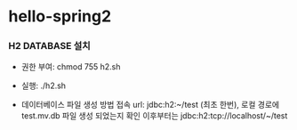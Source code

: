 # hello-spring2

<h3> H2 DATABASE 설치 </h3>

- 권한 부여: chmod 755 h2.sh 
- 실행: ./h2.sh 
    
- 데이터베이스 파일 생성 방법
접속 url: jdbc:h2:~/test (최초 한번), 로컬 경로에 test.mv.db 파일 생성 되었는지 확인 
이후부터는 jdbc:h2:tcp://localhost/~/test  
